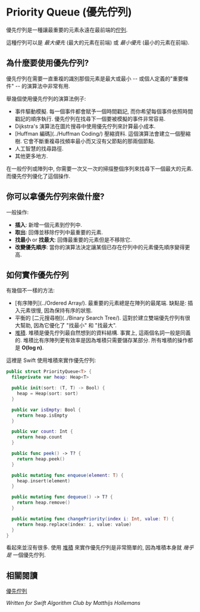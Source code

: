 # Priority Queue (優先佇列)
<!--
A priority queue is a [queue](../Queue/) where the most important element is always at the front.

The queue can be a *max-priority* queue (largest element first) or a *min-priority* queue (smallest element first).
-->

優先佇列是一種讓最重要的元素永遠在最前端的[佇列](../Queue/).

這種佇列可以是 *最大優先* (最大的元素在前端) 或  *最小優先* (最小的元素在前端).



<!--
## Why use a priority queue?

Priority queues are useful for algorithms that need to process a (large) number of items and where you repeatedly need to identify which one is now the biggest or smallest -- or however you define "most important".

Examples of algorithms that can benefit from a priority queue:

- Event-driven simulations. Each event is given a timestamp and you want events to be performed in order of their timestamps. The priority queue makes it easy to find the next event that needs to be simulated.
- Dijkstra's algorithm for graph searching uses a priority queue to calculate the minimum cost.
- [Huffman coding](../Huffman Coding/) for data compression. This algorithm builds up a compression tree. It repeatedly needs to find the two nodes with the smallest frequencies that do not have a parent node yet.
- A* pathfinding for artificial intelligence.
- Lots of other places!

With a regular queue or plain old array you'd need to scan the entire sequence over and over to find the next largest item. A priority queue is optimized for this sort of thing.
-->

## 為什麼要使用優先佇列?

優先佇列在需要一直重複的識別那個元素是最大或最小 -- 或個人定義的"重要條件" -- 的演算法中非常有用.

舉幾個使用優先佇列的演算法例子:

- 事件驅動模擬. 每一個事件都會賦予一個時間戳記, 而你希望每個事件依照時間戳記的順序執行. 優先佇列在找尋下一個要被模擬的事件非常容易.
- Dijkstra's 演算法在圖片搜尋中使用優先佇列來計算最小成本.
- [Huffman 編碼](../Huffman Coding/) 壓縮資料. 這個演算法會建立一個壓縮樹. 它會不斷重複尋找頻率最小而又沒有父節點的那兩個節點. 
- 人工智慧的找尋路徑.
- 其他更多地方.

在一般佇列或陣列中, 你需要一次又一次的掃描整個序列來找尋下一個最大的元素. 而優先佇列優化了這個操作.

<!--
## What can you do with a priority queue?

Common operations on a priority queue:

- **Enqueue**: inserts a new element into the queue.
- **Dequeue**: removes and returns the queue's most important element.
- **Find Minimum** or **Find Maximum**: returns the most important element but does not remove it.
- **Change Priority**: for when your algorithm decides that an element has become more important while it's already in the queue.
-->

## 你可以拿優先佇列來做什麼?

一般操作:

- **插入**: 新增一個元素到佇列中.
- **取出**: 回傳並移除佇列中最重要的元素.
- **找最小** or **找最大**: 回傳最重要的元素但是不移除它.
- **改變優先順序**:  當你的演算法決定讓某個已存在佇列中的元素優先順序變得更高.

<!--
## How to implement a priority queue

There are different ways to implement priority queues:

- As a [sorted array](../Ordered Array/). The most important item is at the end of the array. Downside: inserting new items is slow because they must be inserted in sorted order.
- As a balanced [binary search tree](../Binary Search Tree/). This is great for making a double-ended priority queue because it implements both "find minimum" and "find maximum" efficiently.
- As a [heap](../Heap/). The heap is a natural data structure for a priority queue. In fact, the two terms are often used as synonyms. A heap is more efficient than a sorted array because a heap only has to be partially sorted. All heap operations are **O(log n)**.

Here's a Swift priority queue based on a heap:
-->

## 如何實作優先佇列

有幾個不一樣的方法:

- [有序陣列](../Ordered Array/). 最重要的元素總是在陣列的最尾端. 缺點是: 插入元素很慢, 因為保持有序的狀態.
- 平衡的 [二元搜尋樹](../Binary Search Tree/). 這對於建立雙端優先佇列有很大幫助, 因為它優化了 "找最小" 和 "找最大".
- [堆積](../Heap/). 堆積是優先佇列最自然想到的資料結構. 事實上, 這兩個名詞一般是同義的. 堆積比有序陣列更有效率是因為堆積只需要儲存某部分. 所有堆積的操作都是 **O(log n)**.

這裡是 Swift 使用堆積來實作優先佇列:


```swift
public struct PriorityQueue<T> {
  fileprivate var heap: Heap<T>

  public init(sort: (T, T) -> Bool) {
    heap = Heap(sort: sort)
  }

  public var isEmpty: Bool {
    return heap.isEmpty
  }

  public var count: Int {
    return heap.count
  }

  public func peek() -> T? {
    return heap.peek()
  }

  public mutating func enqueue(element: T) {
    heap.insert(element)
  }

  public mutating func dequeue() -> T? {
    return heap.remove()
  }

  public mutating func changePriority(index i: Int, value: T) {
    return heap.replace(index: i, value: value)
  }
}
```

<!--
As you can see, there's nothing much to it. Making a priority queue is easy if you have a [heap](../Heap/) because a heap *is* pretty much a priority queue.

## See also

[Priority Queue on Wikipedia](https://en.wikipedia.org/wiki/Priority_queue)
-->


看起來並沒有很多. 使用 [堆積](../Heap/) 來實作優先佇列是非常簡單的, 因為堆積本身就 *幾乎是* 一個優先佇列.

## 相關閱讀

[優先佇列](https://en.wikipedia.org/wiki/Priority_queue)

*Written for Swift Algorithm Club by Matthijs Hollemans*
